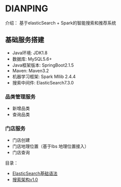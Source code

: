 # DIANPING
介绍： 基于elasticSearch + Spark的智能搜索和推荐系统

## 基础服务搭建
- Java环境: JDK1.8
- 数据库: MySQL5.6+
- Java框架版本: SpringBoot2.1.5
- Maven: Maven3.2
- 机器学习框架: Spark Mllib 2.4.4
- 搜索中间件: ElasticSearch7.3.0

### 品类管理服务
- 新增品类
- 查询品类

### 门店服务
- 门店创建
- 门店地理位置（基于lbs 地理位置接入）
- 门店查询

目录：
- [ElasticSearch基础语法](https://github.com/ZerOneth/dianping/blob/master/note/es%E5%9F%BA%E7%A1%80%E8%AF%AD%E6%B3%95/%E5%9F%BA%E7%A1%80%E8%AF%AD%E6%B3%95.md)
- [搜索架构v1.0](https://github.com/ZerOneth/dianping/blob/master/note/%E6%90%9C%E7%B4%A2%26%E6%8E%A8%E8%8D%90v1.0/%E6%90%9C%E7%B4%A2%E6%9E%B6%E6%9E%84v1.0.md)